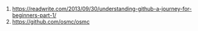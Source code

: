 1. https://readwrite.com/2013/09/30/understanding-github-a-journey-for-beginners-part-1/
2. https://github.com/osmc/osmc
